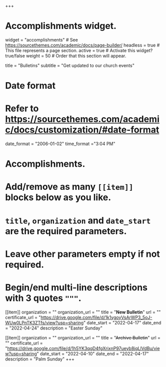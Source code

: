 +++
# Accomplishments widget.
widget = "accomplishments"  # See https://sourcethemes.com/academic/docs/page-builder/
headless = true  # This file represents a page section.
active = true  # Activate this widget? true/false
weight = 50  # Order that this section will appear.

title = "Bulletins"
subtitle = "Get updated to our church events"

# Date format
#   Refer to https://sourcethemes.com/academic/docs/customization/#date-format
date_format = "2006-01-02"
time_format ="3:04 PM"

# Accomplishments.
#   Add/remove as many `[[item]]` blocks below as you like.
#   `title`, `organization` and `date_start` are the required parameters.
#   Leave other parameters empty if not required.
#   Begin/end multi-line descriptions with 3 quotes `"""`.


[[item]]
  organization = ""
  organization_url = ""
  title = "**New Bulletin**"
  url = ""
  certificate_url = "https://drive.google.com/file/d/1k1ygoyVsArWP3_5oJ-WUw0LPnTK3ZTfs/view?usp=sharing"
  date_start = "2022-04-17"
  date_end = "2022-04-24"
  description = "Easter Sunday"

[[item]]
  organization = ""
  organization_url = ""
  title = "~~Archive Bulletin~~"
  url = ""
  certificate_url = "https://drive.google.com/file/d/1h5YK3qqD4fgXrixnP97ueyb8jqLlVdBu/view?usp=sharing"
  date_start = "2022-04-10"
  date_end = "2022-04-17"
  description = "Palm Sunday"
+++
